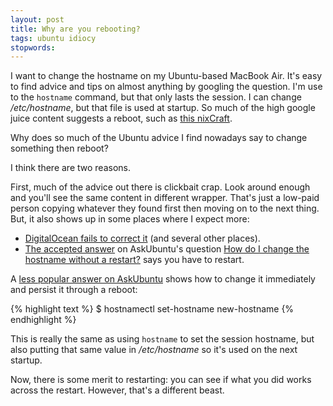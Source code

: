 ```yaml
---
layout: post
title: Why are you rebooting?
tags: ubuntu idiocy
stopwords:
---
```


I want to change the hostname on my Ubuntu-based MacBook Air. It's easy
to find advice and tips on almost anything by googling the question. I'm
use to the `hostname` command, but that only lasts the session. I can
change */etc/hostname*, but that file is used at startup. So much of the high google
juice content suggests a reboot, such as [this nixCraft](https://www.cyberciti.biz/faq/ubuntu-change-hostname-command/).

Why does so much of the Ubuntu advice I find nowadays say to change
something then reboot?

I think there are two reasons.

First, much of the advice out there is clickbait crap. Look around enough and
you'll see the same content in different wrapper. That's just a low-paid person
copying whatever they found first then moving on to the next thing.  But, it
also shows up in some places where I expect more:

* [DigitalOcean fails to correct it](https://www.digitalocean.com/community/questions/how-to-set-up-a-host-name-in-digitalocean) (and several other places).
* [The accepted answer](https://askubuntu.com/a/87687/912156) on AskUbuntu's question [How do I change the hostname without a restart?](https://askubuntu.com/q/87665/912156) says you have to restart.

A [less popular answer on AskUbuntu](https://askubuntu.com/a/516898/912156)
shows how to change it immediately and persist it through a reboot:

{% highlight text %}
$ hostnamectl set-hostname new-hostname
{% endhighlight %}

This is really the same as using `hostname` to set the session hostname,
but also putting that same value in */etc/hostname* so it's used on
the next startup.

Now, there is some merit to restarting: you can see if what you did
works across the restart. However, that's a different beast.
